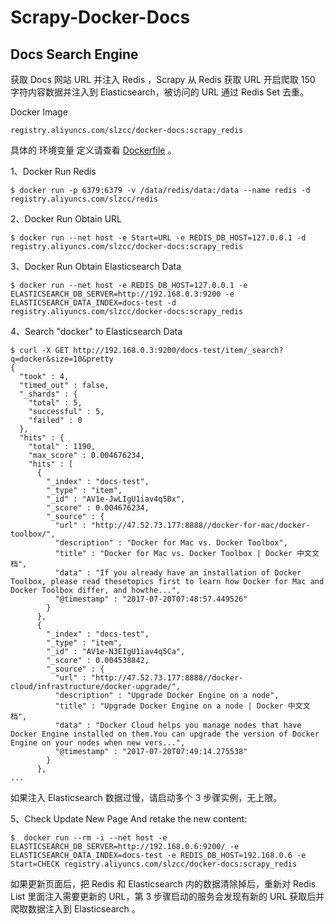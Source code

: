 # Scrapy-Docker-Docs
## Docs Search Engine
获取 Docs 网站 URL 并注入 Redis ，Scrapy 从 Redis 获取 URL 开启爬取 150 字符内容数据并注入到 Elasticsearch，被访问的 URL 通过 Redis Set 去重。

Docker Image
```
registry.aliyuncs.com/slzcc/docker-docs:scrapy_redis
```
具体的 环境变量 定义请查看 [Dockerfile](Dockerfile) 。

1、Docker Run Redis
```
$ docker run -p 6379:6379 -v /data/redis/data:/data --name redis -d registry.aliyuncs.com/slzcc/redis
```

2、Docker Run Obtain URL
```
$ docker run --net host -e Start=URL -e REDIS_DB_HOST=127.0.0.1 -d registry.aliyuncs.com/slzcc/docker-docs:scrapy_redis
```
3、Docker Run Obtain Elasticsearch Data
```
$ docker run --net host -e REDIS_DB_HOST=127.0.0.1 -e ELASTICSEARCH_DB_SERVER=http://192.168.0.3:9200 -e ELASTICSEARCH_DATA_INDEX=docs-test -d registry.aliyuncs.com/slzcc/docker-docs:scrapy_redis
```
4、Search "docker" to Elasticsearch Data
```
$ curl -X GET http://192.168.0.3:9200/docs-test/item/_search?q=docker&size=10&pretty
{
  "took" : 4,
  "timed_out" : false,
  "_shards" : {
    "total" : 5,
    "successful" : 5,
    "failed" : 0
  },
  "hits" : {
    "total" : 1190,
    "max_score" : 0.004676234,
    "hits" : [
      {
        "_index" : "docs-test",
        "_type" : "item",
        "_id" : "AV1e-JwLIgU1iav4q5Bx",
        "_score" : 0.004676234,
        "_source" : {
          "url" : "http://47.52.73.177:8888//docker-for-mac/docker-toolbox/",
          "description" : "Docker for Mac vs. Docker Toolbox",
          "title" : "Docker for Mac vs. Docker Toolbox | Docker 中文文档",
          "data" : "If you already have an installation of Docker Toolbox, please read thesetopics first to learn how Docker for Mac and Docker Toolbox differ, and howthe...",
          "@timestamp" : "2017-07-20T07:48:57.449526"
        }
      },
      {
        "_index" : "docs-test",
        "_type" : "item",
        "_id" : "AV1e-N3EIgU1iav4q5Ca",
        "_score" : 0.004538842,
        "_source" : {
          "url" : "http://47.52.73.177:8888//docker-cloud/infrastructure/docker-upgrade/",
          "description" : "Upgrade Docker Engine on a node",
          "title" : "Upgrade Docker Engine on a node | Docker 中文文档",
          "data" : "Docker Cloud helps you manage nodes that have Docker Engine installed on them.You can upgrade the version of Docker Engine on your nodes when new vers...",
          "@timestamp" : "2017-07-20T07:49:14.275538"
        }
      },
...
```
如果注入 Elasticsearch 数据过慢，请启动多个 3 步骤实例，无上限。

5、Check Update New Page And retake the new content:
```
$  docker run --rm -i --net host -e ELASTICSEARCH_DB_SERVER=http://192.168.0.6:9200/ -e ELASTICSEARCH_DATA_INDEX=docs-test -e REDIS_DB_HOST=192.168.0.6 -e Start=CHECK registry.aliyuncs.com/slzcc/docker-docs:scrapy_redis
```
如果更新页面后，把 Redis 和 Elasticsearch 内的数据清除掉后，重新对 Redis List 里面注入需要更新的 URL，第 3 步骤启动的服务会发现有新的 URL 获取后并爬取数据注入到 Elasticsearch 。

